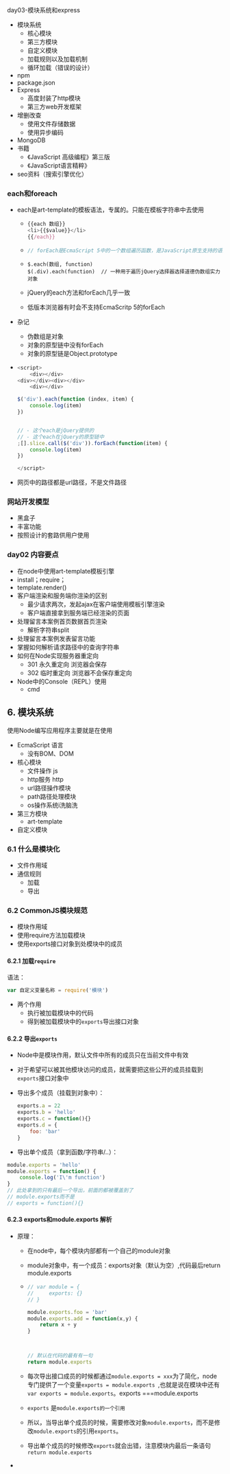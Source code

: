 day03-模块系统和express

- 模块系统
  - 核心模块
  - 第三方模块
  - 自定义模块
  - 加载规则以及加载机制
  - 循环加载（错误的设计）
- npm
- package.json
- Express
  - 高度封装了http模块
  - 第三方web开发框架
- 增删改查
  - 使用文件存储数据
  - 使用异步编码
- MongoDB
- 书籍
  - 《JavaScript 高级编程》第三版
  - 《JavaScript语言精粹》
- seo资料（搜索引擎优化）



### each和foreach

- each是art-template的模板语法，专属的。只能在模板字符串中去使用

  - ```javascript
    {{each 数组}}
    <li>{{$value}}</li>
    {{/each}}
    ```

  - ```javascript
    // forEach是EcmaScript 5中的一个数组遍历函数，是JavaScript原生支持的语法.可以遍历任何可遍历的成员
    ```

  - ```jQuery
    $.each(数组, function)
    $(.div).each(function)  // 一种用于遍历jQuery选择器选择道德伪数组实力对象
    ```

  - jQuery的each方法和forEach几乎一致

  - 低版本浏览器有时会不支持EcmaScritp 5的forEach

- 杂记

  - 伪数组是对象
  - 对象的原型链中没有forEach
  - 对象的原型链是Object.prototype

- ```javascript
  <script>
      <div></div>
  <div></div><div></div>
      <div></div>
  
  $('div').each(function (index, item) {
      console.log(item)
  })
  
  
  // - 这个each是jQuery提供的
  // - 这个each在jQuery的原型链中
  ;[].slice.call($('div')).forEach(function(item) {
      console.log(item)
  })
  
  </script>
  ```

- 网页中的路径都是url路径，不是文件路径



### 网站开发模型

- 黑盒子 
- 丰富功能
- 按照设计的套路供用户使用

### day02 内容要点

-  在node中使用art-template模板引擎
  - install；require；
  - template.render()
- 客户端渲染和服务端你渲染的区别
  - 最少请求两次，发起ajax在客户端使用模板引擎渲染
  - 客户端直接拿到服务端已经渲染的页面
- 处理留言本案例首页数据首页渲染
  - 解析字符串split
- 处理留言本案例发表留言功能
- 掌握如何解析请求路径中的查询字符串
- 如何在Node实现服务器重定向
  - 301 永久重定向 浏览器会保存
  - 302 临时重定向 浏览器不会保存重定向
- Node中的Console（REPL）使用
  - cmd



## 6. 模块系统

使用Node编写应用程序主要就是在使用

- EcmaScript 语言
  - 没有BOM、DOM
- 核心模块
  - 文件操作 js
  - http服务 http
  - url路径操作模块
  - path路径处理模块
  - os操作系统i洗脑洗
- 第三方模块
  - art-template
- 自定义模块

### 6.1 什么是模块化

- 文件作用域
- 通信规则
  - 加载 
  - 导出 

### 6.2 CommonJS模块规范

- 模块作用域
- 使用require方法加载模块
- 使用exports接口对象到处模块中的成员

#### 6.2.1 加载`require`

语法：

```javascript
var 自定义变量名称 = require('模块')
```

- 两个作用
  - 执行被加载模块中的代码
  - 得到被加载模块中的`exports`导出接口对象

#### 6.2.2 导出`exports`

- Node中是模块作用，默认文件中所有的成员只在当前文件中有效

- 对于希望可以被其他模块访问的成员，就需要把这些公开的成员挂载到`exports`接口对象中

- 导出多个成员（挂载到对象中）：

  ```javascript
  exports.a = 22
  exports.b = 'hello'
  exports.c = function(){}
  exports.d = {
      foo: 'bar'
  }
  
  ```

- 导出单个成员（拿到函数/字符串/..）：

```javascript
module.exports = 'hello'
module.exports = function() {
    console.log('I\'m function')
}
// 此处拿到的只有最后一个导出，前面的都被覆盖到了
// module.exports而不是
// exports = function(){}
```

#### 6.2.3 exports和module.exports 解析

- 原理：

  - 在node中，每个模块内部都有一个自己的module对象

  - module对象中，有一个成员：exports对象（默认为空）,代码最后return module.exports

  - ```javascript
    // var module = {
    //     exports: {}
    // }
    
    module.exports.foo = 'bar'
    module.exports.add = function(x,y) {
        return x + y
    }
    
    
    
    // 默认在代码的最有有一句
    return module.exports
    ```

  - 每次导出接口成员的时候都通过`module.exports = xxx`为了简化，node专门提供了一个变量`exports = module.exports `,也就是说在模块中还有`var exports = module.exports`。exports ===module.exports

  - `exports` 是`module.exports的一个引用`

  - 所以，当导出单个成员的时候，需要修改对象`module.exports`，而不是修改`module.exports`的引用`exports`。

  - 导出单个成员的时候修改`exports`就会出错，注意模块内最后一条语句`return module.exports`

- 